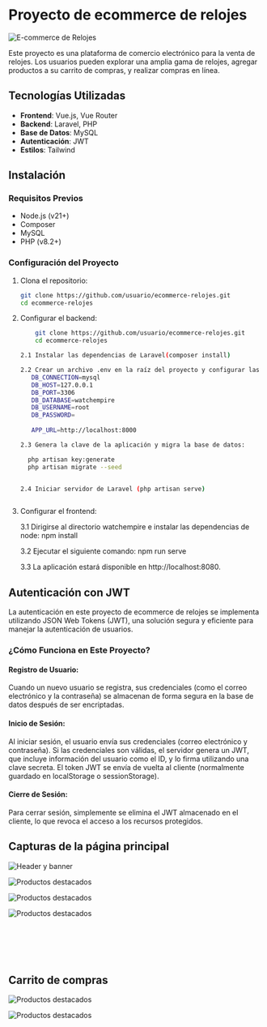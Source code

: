 # Proyecto de ecommerce de relojes

![E-commerce de Relojes](https://i.ibb.co/CQs5cB7/imagen-2024-08-18-174412884.png)

Este proyecto es una plataforma de comercio electrónico para la venta de relojes. 
Los usuarios pueden explorar una amplia gama de relojes, agregar productos a su carrito de compras, y realizar compras en línea. 


## Tecnologías Utilizadas

- **Frontend**: Vue.js, Vue Router
- **Backend**: Laravel, PHP
- **Base de Datos**: MySQL
- **Autenticación**: JWT
- **Estilos**: Tailwind


## Instalación

### Requisitos Previos

- Node.js (v21+)
- Composer
- MySQL
- PHP (v8.2+)



### Configuración del Proyecto

1. Clona el repositorio:
   ```bash
   git clone https://github.com/usuario/ecommerce-relojes.git
   cd ecommerce-relojes


2. Configurar el backend:
   ```bash
       git clone https://github.com/usuario/ecommerce-relojes.git
       cd ecommerce-relojes

   2.1 Instalar las dependencias de Laravel(composer install)

   2.2 Crear un archivo .env en la raíz del proyecto y configurar las variables de entorno
      DB_CONNECTION=mysql
      DB_HOST=127.0.0.1
      DB_PORT=3306
      DB_DATABASE=watchempire
      DB_USERNAME=root
      DB_PASSWORD=
      
      APP_URL=http://localhost:8000

   2.3 Genera la clave de la aplicación y migra la base de datos:

     php artisan key:generate
     php artisan migrate --seed


   2.4 Iniciar servidor de Laravel (php artisan serve)



3. Configurar el frontend:

   3.1 Dirigirse al directorio watchempire e instalar las dependencias de node: npm install

   3.2 Ejecutar el siguiente comando:  npm run serve

   3.3 La aplicación estará disponible en http://localhost:8080.



## Autenticación con JWT

La autenticación en este proyecto de ecommerce de relojes se implementa utilizando JSON Web Tokens (JWT), una solución segura y eficiente para manejar la autenticación de usuarios.

### ¿Cómo Funciona en Este Proyecto?

   #### Registro de Usuario:
   
   Cuando un nuevo usuario se registra, sus credenciales (como el correo electrónico y la contraseña) se almacenan de forma        segura en la base de datos después de ser encriptadas.
   
   #### Inicio de Sesión:
   
   Al iniciar sesión, el usuario envía sus credenciales (correo electrónico y contraseña).
   Si las credenciales son válidas, el servidor genera un JWT, que incluye información del usuario como el ID, y lo firma          utilizando una clave secreta.
   El token JWT se envía de vuelta al cliente (normalmente guardado en localStorage o sessionStorage).
  
   #### Cierre de Sesión:
   
   Para cerrar sesión, simplemente se elimina el JWT almacenado en el cliente, lo que revoca el acceso a los recursos              protegidos.
   

## Capturas de la página principal


![Header y banner](https://i.ibb.co/CQs5cB7/imagen-2024-08-18-174412884.png)

![Productos destacados](https://i.ibb.co/bsD26tr/imagen-2024-08-18-181507510.png)

![Productos destacados](https://i.ibb.co/wR6Dh7V/imagen-2024-08-18-183554796.png)

![Productos destacados](https://i.ibb.co/LtTWrsG/imagen-2024-08-18-183725716.png)

<br><br>
<br><br>

## Carrito de compras

![Productos destacados](https://i.ibb.co/nMfBnn7/imagen-2024-08-18-184341687.png)

![Productos destacados](https://i.ibb.co/Yf61ZX9/imagen-2024-08-18-184907184.png)






   
